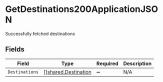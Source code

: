 # GetDestinations200ApplicationJSON

Successfully fetched destinations


## Fields

| Field                                                      | Type                                                       | Required                                                   | Description                                                |
| ---------------------------------------------------------- | ---------------------------------------------------------- | ---------------------------------------------------------- | ---------------------------------------------------------- |
| `Destinations`                                             | [][shared.Destination](../../models/shared/destination.md) | :heavy_minus_sign:                                         | N/A                                                        |
